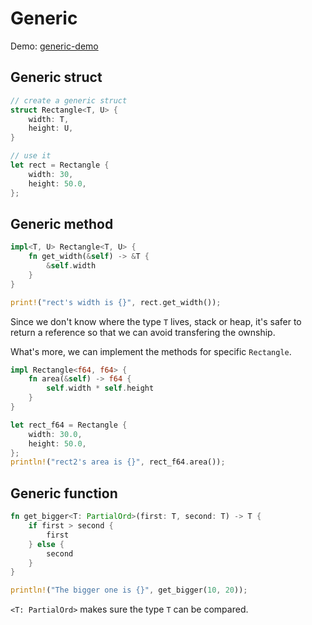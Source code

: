 # Generic

Demo: [generic-demo](./generic-demo/)

## Generic struct

```rust
// create a generic struct
struct Rectangle<T, U> {
    width: T,
    height: U,
}

// use it
let rect = Rectangle {
    width: 30,
    height: 50.0,
};
```

## Generic method

```rust
impl<T, U> Rectangle<T, U> {
    fn get_width(&self) -> &T {
        &self.width
    }
}

print!("rect's width is {}", rect.get_width());
```

Since we don't know where the type `T` lives, stack or heap, it's safer to return a reference so that we can avoid transfering the ownship.

What's more, we can implement the methods for specific `Rectangle`.

```rust
impl Rectangle<f64, f64> {
    fn area(&self) -> f64 {
        self.width * self.height
    }
}

let rect_f64 = Rectangle {
    width: 30.0,
    height: 50.0,
};
println!("rect2's area is {}", rect_f64.area());
```

## Generic function

```rust
fn get_bigger<T: PartialOrd>(first: T, second: T) -> T {
    if first > second {
        first
    } else {
        second
    }
}

println!("The bigger one is {}", get_bigger(10, 20));
```

`<T: PartialOrd>` makes sure the type `T` can be compared.



